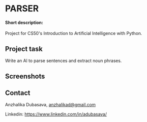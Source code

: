 ﻿# PARSER
#### Short description:
Project for CS50's Introduction to Artificial Intelligence with Python.

## Project task

Write an AI to parse sentences and extract noun phrases.

## Screenshots

## Contact
Anzhalika Dubasava, anzhalikad@gmail.com

Linkedin: https://www.linkedin.com/in/adubasava/